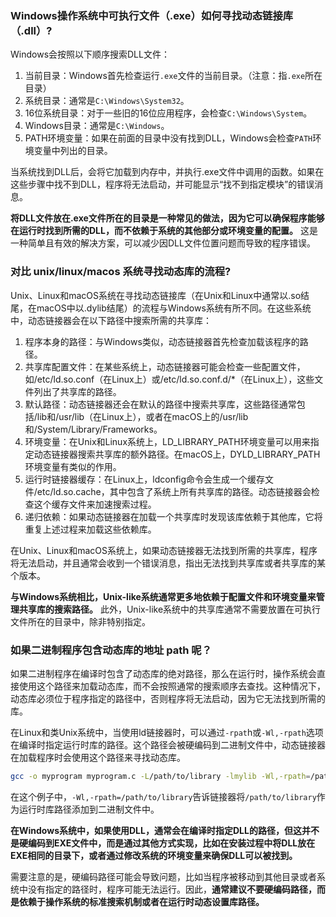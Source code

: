### Windows操作系统中可执行文件（.exe）如何寻找动态链接库（.dll）?

Windows会按照以下顺序搜索DLL文件：

1. 当前目录：Windows首先检查运行`.exe`文件的当前目录。（注意：指`.exe`所在目录）
2. 系统目录：通常是`C:\Windows\System32`。
3. 16位系统目录：对于一些旧的16位应用程序，会检查`C:\Windows\System`。
4. Windows目录：通常是`C:\Windows`。
5. PATH环境变量：如果在前面的目录中没有找到DLL，Windows会检查`PATH`环境变量中列出的目录。

当系统找到DLL后，会将它加载到内存中，并执行.exe文件中调用的函数。如果在这些步骤中找不到DLL，程序将无法启动，并可能显示“找不到指定模块”的错误消息。

**将DLL文件放在.exe文件所在的目录是一种常见的做法，因为它可以确保程序能够在运行时找到所需的DLL，而不依赖于系统的其他部分或环境变量的配置。** 这是一种简单且有效的解决方案，可以减少因DLL文件位置问题而导致的程序错误。


### 对比 unix/linux/macos 系统寻找动态库的流程?

Unix、Linux和macOS系统在寻找动态链接库（在Unix和Linux中通常以.so结尾，在macOS中以.dylib结尾）的流程与Windows系统有所不同。在这些系统中，动态链接器会在以下路径中搜索所需的共享库：

1. 程序本身的路径：与Windows类似，动态链接器首先检查加载该程序的路径。
2. 共享库配置文件：在某些系统上，动态链接器可能会检查一些配置文件，如/etc/ld.so.conf（在Linux上）或/etc/ld.so.conf.d/*（在Linux上），这些文件列出了共享库的路径。
3. 默认路径：动态链接器还会在默认的路径中搜索共享库，这些路径通常包括/lib和/usr/lib（在Linux上），或者在macOS上的/usr/lib和/System/Library/Frameworks。
4. 环境变量：在Unix和Linux系统上，LD_LIBRARY_PATH环境变量可以用来指定动态链接器搜索共享库的额外路径。在macOS上，DYLD_LIBRARY_PATH环境变量有类似的作用。
5. 运行时链接器缓存：在Linux上，ldconfig命令会生成一个缓存文件/etc/ld.so.cache，其中包含了系统上所有共享库的路径。动态链接器会检查这个缓存文件来加速搜索过程。
6. 递归依赖：如果动态链接器在加载一个共享库时发现该库依赖于其他库，它将重复上述过程来加载这些依赖库。

在Unix、Linux和macOS系统上，如果动态链接器无法找到所需的共享库，程序将无法启动，并且通常会收到一个错误消息，指出无法找到共享库或者共享库的某个版本。

**与Windows系统相比，Unix-like系统通常更多地依赖于配置文件和环境变量来管理共享库的搜索路径。** 此外，Unix-like系统中的共享库通常不需要放置在可执行文件所在的目录中，除非特别指定。

### 如果二进制程序包含动态库的地址 path 呢？


如果二进制程序在编译时包含了动态库的绝对路径，那么在运行时，操作系统会直接使用这个路径来加载动态库，而不会按照通常的搜索顺序去查找。这种情况下，动态库必须位于程序指定的路径中，否则程序将无法启动，因为它无法找到所需的库。

在Linux和类Unix系统中，当使用ld链接器时，可以通过`-rpat`h或`-Wl,-rpath`选项在编译时指定运行时库的路径。这个路径会被硬编码到二进制文件中，动态链接器在加载程序时会使用这个路径来寻找动态库。

```bash
gcc -o myprogram myprogram.c -L/path/to/library -lmylib -Wl,-rpath=/path/to/library
```

在这个例子中，`-Wl,-rpath=/path/to/library`告诉链接器将`/path/to/library`作为运行时库路径添加到二进制文件中。

**在Windows系统中，如果使用DLL，通常会在编译时指定DLL的路径，但这并不是硬编码到EXE文件中，而是通过其他方式实现，比如在安装过程中将DLL放在EXE相同的目录下，或者通过修改系统的环境变量来确保DLL可以被找到。**

需要注意的是，硬编码路径可能会导致问题，比如当程序被移动到其他目录或者系统中没有指定的路径时，程序可能无法运行。因此，**通常建议不要硬编码路径，而是依赖于操作系统的标准搜索机制或者在运行时动态设置库路径。**